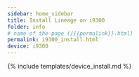 ```yaml
---
sidebar: home_sidebar
title: Install Lineage on i9300
folder: info
# name of the page (/{{permalink}}.html)
permalink: i9300_install.html
device: i9300
---
```

{% include templates/device_install.md %}

